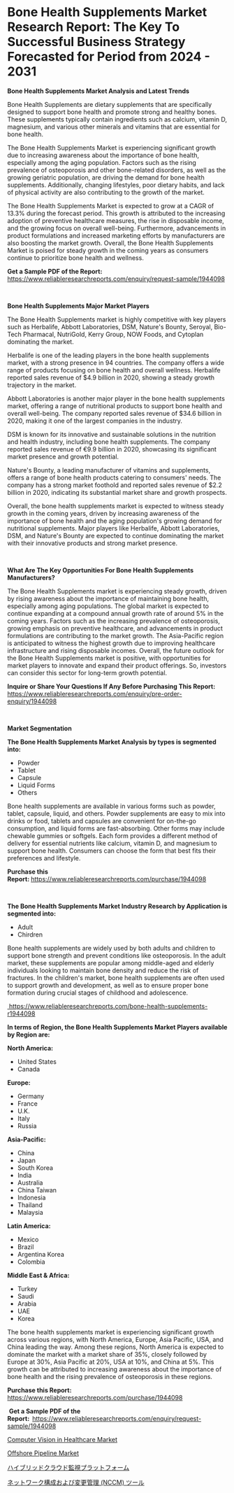 <p><h1>Bone Health Supplements Market Research Report: The Key To Successful Business Strategy Forecasted for Period from 2024 - 2031</h1></p><p><strong>Bone Health Supplements Market Analysis and Latest Trends</strong></p>
<p><p>Bone Health Supplements are dietary supplements that are specifically designed to support bone health and promote strong and healthy bones. These supplements typically contain ingredients such as calcium, vitamin D, magnesium, and various other minerals and vitamins that are essential for bone health.</p><p>The Bone Health Supplements Market is experiencing significant growth due to increasing awareness about the importance of bone health, especially among the aging population. Factors such as the rising prevalence of osteoporosis and other bone-related disorders, as well as the growing geriatric population, are driving the demand for bone health supplements. Additionally, changing lifestyles, poor dietary habits, and lack of physical activity are also contributing to the growth of the market.</p><p>The Bone Health Supplements Market is expected to grow at a CAGR of 13.3% during the forecast period. This growth is attributed to the increasing adoption of preventive healthcare measures, the rise in disposable income, and the growing focus on overall well-being. Furthermore, advancements in product formulations and increased marketing efforts by manufacturers are also boosting the market growth. Overall, the Bone Health Supplements Market is poised for steady growth in the coming years as consumers continue to prioritize bone health and wellness.</p></p>
<p><strong>Get a Sample PDF of the Report:&nbsp;</strong> <a href="https://www.reliableresearchreports.com/enquiry/request-sample/1944098">https://www.reliableresearchreports.com/enquiry/request-sample/1944098</a></p>
<p>&nbsp;</p>
<p><strong>Bone Health Supplements Major Market Players</strong></p>
<p><p>The Bone Health Supplements market is highly competitive with key players such as Herbalife, Abbott Laboratories, DSM, Nature's Bounty, Seroyal, Bio-Tech Pharmacal, NutriGold, Kerry Group, NOW Foods, and Cytoplan dominating the market. </p><p>Herbalife is one of the leading players in the bone health supplements market, with a strong presence in 94 countries. The company offers a wide range of products focusing on bone health and overall wellness. Herbalife reported sales revenue of $4.9 billion in 2020, showing a steady growth trajectory in the market.</p><p>Abbott Laboratories is another major player in the bone health supplements market, offering a range of nutritional products to support bone health and overall well-being. The company reported sales revenue of $34.6 billion in 2020, making it one of the largest companies in the industry.</p><p>DSM is known for its innovative and sustainable solutions in the nutrition and health industry, including bone health supplements. The company reported sales revenue of €9.9 billion in 2020, showcasing its significant market presence and growth potential.</p><p>Nature's Bounty, a leading manufacturer of vitamins and supplements, offers a range of bone health products catering to consumers' needs. The company has a strong market foothold and reported sales revenue of $2.2 billion in 2020, indicating its substantial market share and growth prospects.</p><p>Overall, the bone health supplements market is expected to witness steady growth in the coming years, driven by increasing awareness of the importance of bone health and the aging population's growing demand for nutritional supplements. Major players like Herbalife, Abbott Laboratories, DSM, and Nature's Bounty are expected to continue dominating the market with their innovative products and strong market presence.</p></p>
<p>&nbsp;</p>
<p><strong>What Are The Key Opportunities For Bone Health Supplements Manufacturers?</strong></p>
<p><p>The Bone Health Supplements market is experiencing steady growth, driven by rising awareness about the importance of maintaining bone health, especially among aging populations. The global market is expected to continue expanding at a compound annual growth rate of around 5% in the coming years. Factors such as the increasing prevalence of osteoporosis, growing emphasis on preventive healthcare, and advancements in product formulations are contributing to the market growth. The Asia-Pacific region is anticipated to witness the highest growth due to improving healthcare infrastructure and rising disposable incomes. Overall, the future outlook for the Bone Health Supplements market is positive, with opportunities for market players to innovate and expand their product offerings.  So, investors can consider this sector for long-term growth potential.</p></p>
<p><strong>Inquire or Share Your Questions If Any Before Purchasing This Report:</strong> <a href="https://www.reliableresearchreports.com/enquiry/pre-order-enquiry/1944098">https://www.reliableresearchreports.com/enquiry/pre-order-enquiry/1944098</a></p>
<p>&nbsp;</p>
<p><strong>Market Segmentation</strong></p>
<p><strong>The Bone Health Supplements Market Analysis by types is segmented into:</strong></p>
<p><ul><li>Powder</li><li>Tablet</li><li>Capsule</li><li>Liquid Forms</li><li>Others</li></ul></p>
<p><p>Bone health supplements are available in various forms such as powder, tablet, capsule, liquid, and others. Powder supplements are easy to mix into drinks or food, tablets and capsules are convenient for on-the-go consumption, and liquid forms are fast-absorbing. Other forms may include chewable gummies or softgels. Each form provides a different method of delivery for essential nutrients like calcium, vitamin D, and magnesium to support bone health. Consumers can choose the form that best fits their preferences and lifestyle.</p></p>
<p><strong>Purchase this Report:&nbsp;</strong><a href="https://www.reliableresearchreports.com/purchase/1944098">https://www.reliableresearchreports.com/purchase/1944098</a></p>
<p>&nbsp;</p>
<p><strong>The Bone Health Supplements Market Industry Research by Application is segmented into:</strong></p>
<p><ul><li>Adult</li><li>Chirdren</li></ul></p>
<p><p>Bone health supplements are widely used by both adults and children to support bone strength and prevent conditions like osteoporosis. In the adult market, these supplements are popular among middle-aged and elderly individuals looking to maintain bone density and reduce the risk of fractures. In the children's market, bone health supplements are often used to support growth and development, as well as to ensure proper bone formation during crucial stages of childhood and adolescence.</p></p>
<p><a href="https://www.reliableresearchreports.com/bone-health-supplements-r1944098">&nbsp;https://www.reliableresearchreports.com/bone-health-supplements-r1944098</a></p>
<p><strong>In terms of Region, the Bone Health Supplements Market Players available by Region are:</strong></p>
<p>
    <p> <strong> North America: </strong>
        <ul>
            <li>United States</li>
            <li>Canada</li>
        </ul>
        </p> 
    <p> <strong> Europe: </strong>
        <ul>
            <li>Germany</li>
            <li>France</li>
            <li>U.K.</li>
            <li>Italy</li>
            <li>Russia</li>
        </ul>
        </p> 
    <p> <strong> Asia-Pacific: </strong>
        <ul>
            <li>China</li>
            <li>Japan</li>
            <li>South Korea</li>
            <li>India</li>
            <li>Australia</li>
            <li>China Taiwan</li>
            <li>Indonesia</li>
            <li>Thailand</li>
            <li>Malaysia</li>
        </ul>
        </p> 
    <p> <strong> Latin America: </strong>
        <ul>
            <li>Mexico</li>
            <li>Brazil</li>
            <li>Argentina Korea</li>
            <li>Colombia</li>
        </ul>
        </p> 
    <p> <strong> Middle East & Africa: </strong>
        <ul>
            <li>Turkey</li>
            <li>Saudi</li>
            <li>Arabia</li>
            <li>UAE</li>
            <li>Korea</li>
        </ul>
    </p>
    </p>
<p><p>The bone health supplements market is experiencing significant growth across various regions, with North America, Europe, Asia Pacific, USA, and China leading the way. Among these regions, North America is expected to dominate the market with a market share of 35%, closely followed by Europe at 30%, Asia Pacific at 20%, USA at 10%, and China at 5%. This growth can be attributed to increasing awareness about the importance of bone health and the rising prevalence of osteoporosis in these regions.</p></p>
<p><strong>Purchase this Report: </strong><a href="https://www.reliableresearchreports.com/purchase/1944098">https://www.reliableresearchreports.com/purchase/1944098</a></p>
<p>&nbsp;<strong>Get a Sample PDF of the Report:&nbsp;&nbsp;</strong><a href="https://www.reliableresearchreports.com/enquiry/request-sample/1944098">https://www.reliableresearchreports.com/enquiry/request-sample/1944098</a></p>
<p><strong></strong></p>
<p><p><a href="https://github.com/itulahketika112/Market-Research-Report-List-1/blob/main/computer-vision-in-healthcare-market.md">Computer Vision in Healthcare Market</a></p><p><a href="https://github.com/waylose1223/Market-Research-Report-List-1/blob/main/offshore-pipeline-market.md">Offshore Pipeline Market</a></p><p><a href="https://github.com/VinceMarvin1/Market-Research-Report-List-2/blob/main/1196017178525.md">ハイブリッドクラウド監視プラットフォーム</a></p><p><a href="https://github.com/DayanaRunolfsdottir/Market-Research-Report-List-1/blob/main/6366977178526.md">ネットワーク構成および変更管理 (NCCM) ツール</a></p></p>